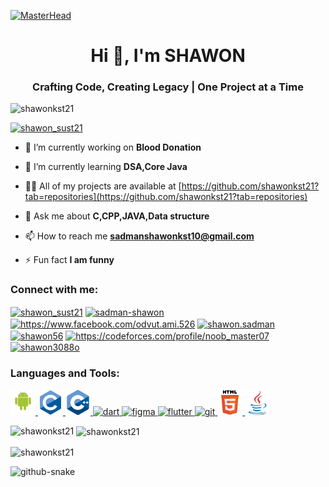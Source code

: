 [![MasterHead](https://1.bp.blogspot.com/-7A4WynwLsMw/XbBpCXG8fHI/AAAAAAAAMt4/uOa1bpLskYgrwGbllhSu2SDj_Mig8SXJQCLcBGAsYHQ/s1600/2000_600px.gif)](https://github.com/shawonkst21)
<h1 align="center">Hi 👋, I'm SHAWON</h1>
<h3 align="center">Crafting Code, Creating Legacy | One Project at a Time

</h3>

<p align="left"> <img src="https://komarev.com/ghpvc/?username=shawonkst21&label=Profile%20views&color=0e75b6&style=flat" alt="shawonkst21" /> </p>

<p align="left"> <a href="https://twitter.com/shawon_sust21" target="blank"><img src="https://img.shields.io/twitter/follow/shawon_sust21?logo=twitter&style=for-the-badge" alt="shawon_sust21" /></a> </p>

- 🔭 I’m currently working on **Blood Donation**

- 🌱 I’m currently learning **DSA,Core Java**

- 👨‍💻 All of my projects are available at [https://github.com/shawonkst21?tab=repositories](https://github.com/shawonkst21?tab=repositories)

- 💬 Ask me about **C,CPP,JAVA,Data structure**

- 📫 How to reach me **sadmanshawonkst10@gmail.com**

- ⚡ Fun fact **I am funny**

<h3 align="left">Connect with me:</h3>
<p align="left">
<a href="https://twitter.com/shawon_sust21" target="blank"><img align="center" src="https://raw.githubusercontent.com/rahuldkjain/github-profile-readme-generator/master/src/images/icons/Social/twitter.svg" alt="shawon_sust21" height="30" width="40" /></a>
<a href="https://linkedin.com/in/sadman-shawon" target="blank"><img align="center" src="https://raw.githubusercontent.com/rahuldkjain/github-profile-readme-generator/master/src/images/icons/Social/linked-in-alt.svg" alt="sadman-shawon" height="30" width="40" /></a>
<a href="https://fb.com/https://www.facebook.com/odvut.ami.526" target="blank"><img align="center" src="https://raw.githubusercontent.com/rahuldkjain/github-profile-readme-generator/master/src/images/icons/Social/facebook.svg" alt="https://www.facebook.com/odvut.ami.526" height="30" width="40" /></a>
<a href="https://instagram.com/shawon.sadman" target="blank"><img align="center" src="https://raw.githubusercontent.com/rahuldkjain/github-profile-readme-generator/master/src/images/icons/Social/instagram.svg" alt="shawon.sadman" height="30" width="40" /></a>
<a href="https://www.codechef.com/users/shawon56" target="blank"><img align="center" src="https://cdn.jsdelivr.net/npm/simple-icons@3.1.0/icons/codechef.svg" alt="shawon56" height="30" width="40" /></a>
<a href="https://codeforces.com/profile/https://codeforces.com/profile/noob_master" target="blank"><img align="center" src="https://raw.githubusercontent.com/rahuldkjain/github-profile-readme-generator/master/src/images/icons/Social/codeforces.svg" alt="https://codeforces.com/profile/noob_master07" height="30" width="40" /></a>
<a href="https://discord.gg/shawon3088o" target="blank"><img align="center" src="https://raw.githubusercontent.com/rahuldkjain/github-profile-readme-generator/master/src/images/icons/Social/discord.svg" alt="shawon3088o" height="30" width="40" /></a>
</p>

<h3 align="left">Languages and Tools:</h3>
<p align="left"> <a href="https://developer.android.com" target="_blank" rel="noreferrer"> <img src="https://raw.githubusercontent.com/devicons/devicon/master/icons/android/android-original-wordmark.svg" alt="android" width="40" height="40"/> </a> <a href="https://www.cprogramming.com/" target="_blank" rel="noreferrer"> <img src="https://raw.githubusercontent.com/devicons/devicon/master/icons/c/c-original.svg" alt="c" width="40" height="40"/> </a> <a href="https://www.w3schools.com/cpp/" target="_blank" rel="noreferrer"> <img src="https://raw.githubusercontent.com/devicons/devicon/master/icons/cplusplus/cplusplus-original.svg" alt="cplusplus" width="40" height="40"/> </a> <a href="https://dart.dev" target="_blank" rel="noreferrer"> <img src="https://www.vectorlogo.zone/logos/dartlang/dartlang-icon.svg" alt="dart" width="40" height="40"/> </a> <a href="https://www.figma.com/" target="_blank" rel="noreferrer"> <img src="https://www.vectorlogo.zone/logos/figma/figma-icon.svg" alt="figma" width="40" height="40"/> </a> <a href="https://flutter.dev" target="_blank" rel="noreferrer"> <img src="https://www.vectorlogo.zone/logos/flutterio/flutterio-icon.svg" alt="flutter" width="40" height="40"/> </a> <a href="https://git-scm.com/" target="_blank" rel="noreferrer"> <img src="https://www.vectorlogo.zone/logos/git-scm/git-scm-icon.svg" alt="git" width="40" height="40"/> </a> <a href="https://www.w3.org/html/" target="_blank" rel="noreferrer"> <img src="https://raw.githubusercontent.com/devicons/devicon/master/icons/html5/html5-original-wordmark.svg" alt="html5" width="40" height="40"/> </a> <a href="https://www.java.com" target="_blank" rel="noreferrer"> <img src="https://raw.githubusercontent.com/devicons/devicon/master/icons/java/java-original.svg" alt="java" width="40" height="40"/> </a> </p>

<p><img align="left" src="https://github-readme-stats.vercel.app/api/top-langs?username=shawonkst21&show_icons=true&locale=en&layout=compact" alt="shawonkst21" /></p>

<p>&nbsp;<img align="center" src="https://github-readme-stats.vercel.app/api?username=shawonkst21&show_icons=true&locale=en" alt="shawonkst21" /></p>

<p><img align="center" src="https://github-readme-streak-stats.herokuapp.com/?user=shawonkst21&" alt="shawonkst21" /></p>

<picture>
  <source media="(prefers-color-scheme: dark)" srcset="https://raw.githubusercontent.com/tobiasmeyhoefer/tobiasmeyhoefer/output/github-snake-dark.svg" />
  <source media="(prefers-color-scheme: light)" srcset="https://raw.githubusercontent.com/tobiasmeyhoefer/tobiasmeyhoefer/output/github-snake.svg" />
  <img alt="github-snake" src="https://raw.githubusercontent.com/tobiasmeyhoefer/tobiasmeyhoefer/output/github-snake.svg" />
</picture>
